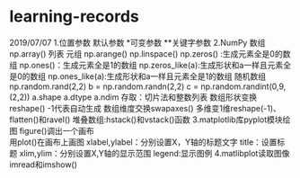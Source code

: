 # learning-records
2019/07/07
1.位置参数 默认参数 *可变参数 **关键字参数
2.NumPy 
数组 np.array() 列表 元组 
np.arange() np.linspace()
np.zeros() :生成元素全是0的数组 np.ones()：生成元素全是1的数组 np.zeros_like(a):生成形状和a一样且元素全是0的数组 np.ones_like(a):生成形状和a一样且元素全是1的数组
随机数组 np.random.rand(2,2)   b = np.random.randn(2,2)   c = np.random.randint(0,9,(2,2))
a.shape   a.dtype   a.ndim
存取：切片法和整数列表
数组形状变换reshape() -1代表自动生成
数组维度交换swapaxes()
多维变1维reshape(-1)、flatten()和ravel()
堆叠数组:hstack()和vstack()函数
3.matplotlib库pyplot模块绘图
figure()调出一个画布  
用plot()在画布上画图 
xlabel,ylabel：分别设置X，Y轴的标题文字
title：设置标题
xlim,ylim：分别设置X,Y轴的显示范围
legend:显示图例
4.matlibplot读取图像
imread和imshow()
